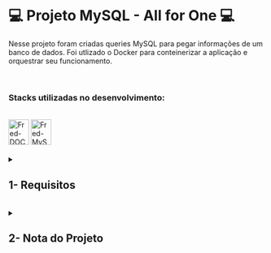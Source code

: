 # :computer: Projeto MySQL - All for One :computer:

Nesse projeto foram criadas queries MySQL para pegar informações de um banco de dados. Foi utlizado o Docker para conteinerizar a aplicação e orquestrar seu funcionamento.

<br />

### Stacks utilizadas no desenvolvimento:
<div style="display: inline_block"><br>
  <img alt="Fred-DOCKER" height="50" width="40" src="https://cdn.jsdelivr.net/gh/devicons/devicon/icons/docker/docker-plain.svg" />
  <img alt="Fred-MySQL" height="50" width="40" src="https://cdn.jsdelivr.net/gh/devicons/devicon/icons/mysql/mysql-original-wordmark.svg" />
</div>

<br />

<details>
<summary>
  
## 1- Requisitos
  
</summary>

### 1. Exiba apenas os nomes dos produtos na tabela products.

### 2. Exiba os dados de todas as colunas da tabela products.

### 3. Escreva uma query que exiba os valores da coluna que representa a primary key da tabela products.

### 4. Conte quantos registros existem na coluna product_name da tabela products.

### 5. Monte uma query que exiba os dados da tabela products a partir do quarto registro até o décimo terceiro.

### 6. Exiba os dados das colunas product_name e id da tabela products de maneira que os resultados estejam em ordem alfabética dos nomes.

### 7. Mostre apenas os ids dos 5 últimos registros da tabela products (a ordenação deve ser baseada na coluna id).

### 8. Faça uma consulta na tabela employees que retorne o nome completo da pessoa colaboradora (colunas first_name e last_name) com o nome full_name e também a localização completa (colunas city, state_province e address) com o nome location.

### 9. Mostre todos os valores de notes da tabela purchase_orders que não são nulos.

### 10. Mostre todos os dados da tabela purchase_orders em ordem decrescente, ordenados por created_by em que o created_by é maior ou igual a 3.

### 11. Exiba os dados da coluna notes da tabela purchase_orders em que seu valor de Purchase generated based on Order é maior ou igual a 30 e menor ou igual a 39.

### 12. Mostre as submitted_date de purchase_orders em que a submitted_date é do dia 26 de abril de 2006.

### 13. Mostre o supplier_id das purchase_orders em que o supplier_id seja 1 ou 3.
  
### 14. Mostre os resultados da coluna supplier_id da tabela purchase_orders em que o supplier_id seja maior ou igual a 1 e menor ou igual 3.
  
### 15. Mostre somente as horas (sem os minutos e os segundos) da coluna submitted_date de todos registros da tabela purchase_orders.
  
### 16. Exiba a submitted_date das purchase_orders que estão entre 2006-01-26 00:00:00 e 2006-03-31 23:59:59.
  
### 17. Mostre os registros das colunas id e supplier_id das purchase_orders em que os supplier_id sejam tanto 1, ou 3, ou 5, ou 7.
  
### 18. Mostre todos os registros de purchase_orders que tem o supplier_id igual a 3 e status_id igual a 2.
  
### 19. Mostre a quantidade de pedidos que foram feitos na tabela orders pelo employee_id igual a 5 ou 6, e que foram enviados através do método(coluna) shipper_id igual a 2.
  
### 20. Adicione à tabela order_details um registro com order_id: 69, product_id: 80, quantity: 15.0000, unit_price: 15.0000, discount: 0, status_id: 2, date_allocated: NULL, purchase_order_id: NULL e inventory_id: 129.
  
### 21. Adicione com um único INSERT, duas linhas à tabela order_details com os mesmos dados do requisito 20.
  
### 22. Atualize todos os dados da coluna discount, na tabela order_details, para 15.
  
### 23. Atualize os dados da coluna discount da tabela order_details para 30, onde o valor na coluna unit_price seja menor que 10.0000.
  
### 24. Atualize os dados da coluna discount da tabela order_details para 45, onde o valor na coluna unit_price seja maior que 10.0000 e o id seja um número entre 30 e 40.
  
### 25. Delete todos os dados em que a unit_price da tabela order_details seja menor que 10.0000.
  
### 26. Delete todos os dados em que a unit_price da tabela order_details seja maior que 10.0000.
  
### 27. Delete todos os dados da tabela order_details.

</details>
<br />

<details>
<summary>

## 2- Nota do Projeto

</summary>

## 100% :heavy_check_mark:

![Project-Mysql-All-for-One]()

</details>
<br />
